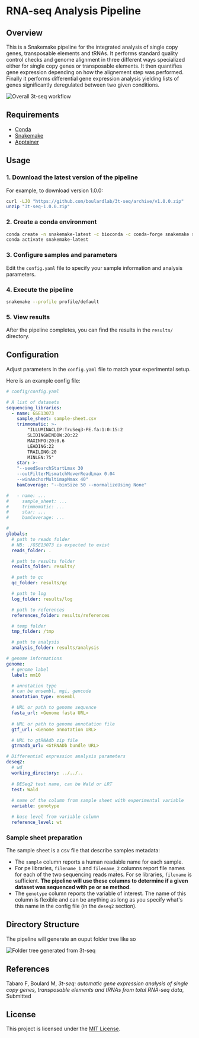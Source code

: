 # RNA-seq Analysis Pipeline

## Overview

This is a Snakemake pipeline for the integrated analysis of single copy genes, transposable elements and tRNAs. It performs standard quality control checks and genome alignment in three different ways specialized either for single copy genes or transposable elements. It then quantifies gene expression depending on how the alignement step was performed. Finally it performs differential gene expression analysis yielding lists of genes significantly deregulated between two given conditions.

![Overall 3t-seq workflow](docs/figures/3t-wf.png)

## Requirements


- [Conda](https://conda.io/)
- [Snakemake](https://snakemake.readthedocs.io/en/stable/)
- [Apptainer](https://apptainer.org/docs/user/latest/)

## Usage

### 1. Download the latest version of the pipeline

For example, to download version 1.0.0:

```bash
curl -LJO "https://github.com/boulardlab/3t-seq/archive/v1.0.0.zip"
unzip "3t-seq-1.0.0.zip"
```

### 2. Create a conda environment

```bash
conda create -n snakemake-latest -c bioconda -c conda-forge snakemake singularity
conda activate snakemake-latest
```

### 3. Configure samples and parameters

Edit the `config.yaml` file to specify your sample information and analysis parameters.

### 4. Execute the pipeline

```bash
snakemake --profile profile/default
```

### 5. View results

After the pipeline completes, you can find the results in the `results/` directory.

## Configuration

Adjust parameters in the `config.yaml` file to match your experimental setup.

Here is an example config file:

```yaml
# config/config.yaml

# A list of datasets 
sequencing_libraries:
  - name: GSE13073
	sample_sheet: sample-sheet.csv
	trimmomatic: >-
    	"ILLUMINACLIP:TruSeq3-PE.fa:1:0:15:2
    	SLIDINGWINDOW:20:22
    	MAXINFO:20:0.6
    	LEADING:22
    	TRAILING:20
    	MINLEN:75"
	star: >-
	"--seedSearchStartLmax 30
	--outFilterMismatchNoverReadLmax 0.04
	--winAnchorMultimapNmax 40"
	bamCoverage: "--binSize 50 --normalizeUsing None"

#   - name: ...
# 	  sample_sheet: ...
# 	  trimmomatic: ...
# 	  star: ...
# 	  bamCoverage: ...

# 
globals:
  # path to reads folder 
  # NB: ./GSE13073 is expected to exist
  reads_folder: .

  # path to results folder
  results_folder: results/

  # path to qc
  qc_folder: results/qc

  # path to log
  log_folder: results/log

  # path to references
  references_folder: results/references

  # temp folder
  tmp_folder: /tmp

  # path to analysis
  analysis_folder: results/analysis

# genome informations
genome:
  # genome label
  label: mm10

  # annotation type
  # can be ensembl, mgi, gencode
  annotation_type: ensembl

  # URL or path to genome sequence
  fasta_url: <Genome fasta URL>
  
  # URL or path to genome annotation file
  gtf_url: <Genome annotation URL>

  # URL to gtRNAdb zip file
  gtrnadb_url: <GtRNADb bundle URL>

# Differential expression analysis parameters
deseq2:
  # wd
  working_directory: ../../..  
  
  # DESeq2 test name, can be Wald or LRT
  test: Wald
  
  # name of the column from sample sheet with experimental variable
  variable: genotype

  # base level from variable column
  reference_level: wt
```

### Sample sheet preparation

The sample sheet is a csv file that describe samples metadata:

- The `sample` column reports a human readable name for each sample.
- For pe libraries, `filename_1` and `filename_2` columns report file names for each of the two
sequencing reads mates. For se libraries, `filename` is sufficient. **The pipeline will use these columns to determine if a given dataset was sequenced with pe or se method**.
- The `genotype` column reports the variable of interest. The name of this column is flexible and can be anything as long as you specify what's this name in the config file (in the `deseq2` section).


## Directory Structure

The pipeline will generate an ouput folder tree like so

![Folder tree generated from 3t-seq](docs/figures/folder-tree-tikz.png)

## References

Tabaro F, Boulard M, *3t-seq: automatic gene expression analysis of single copy genes, transposable elements and tRNAs from total RNA-seq data*, Submitted

## License

This project is licensed under the [MIT License](LICENSE).